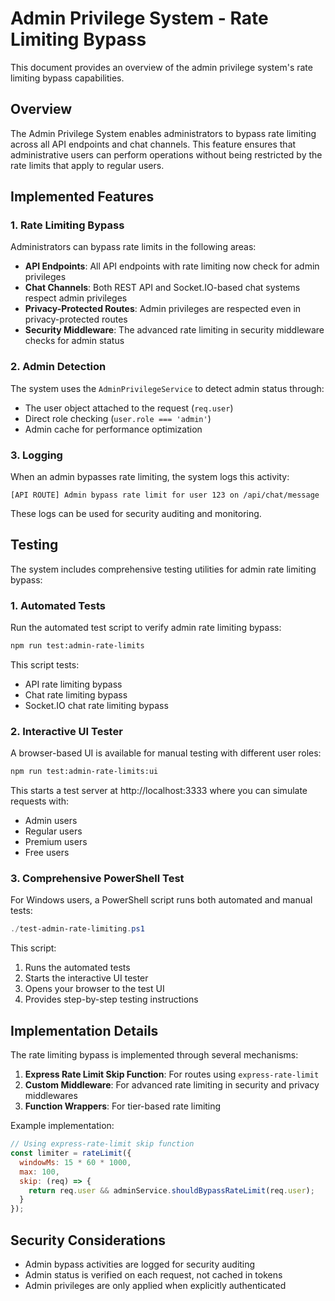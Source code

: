 # Admin Privilege System - Rate Limiting Bypass

This document provides an overview of the admin privilege system's rate limiting bypass capabilities.

## Overview

The Admin Privilege System enables administrators to bypass rate limiting across all API endpoints and chat channels. This feature ensures that administrative users can perform operations without being restricted by the rate limits that apply to regular users.

## Implemented Features

### 1. Rate Limiting Bypass

Administrators can bypass rate limits in the following areas:

- **API Endpoints**: All API endpoints with rate limiting now check for admin privileges
- **Chat Channels**: Both REST API and Socket.IO-based chat systems respect admin privileges
- **Privacy-Protected Routes**: Admin privileges are respected even in privacy-protected routes
- **Security Middleware**: The advanced rate limiting in security middleware checks for admin status

### 2. Admin Detection

The system uses the `AdminPrivilegeService` to detect admin status through:

- The user object attached to the request (`req.user`)
- Direct role checking (`user.role === 'admin'`)
- Admin cache for performance optimization

### 3. Logging

When an admin bypasses rate limiting, the system logs this activity:

```
[API ROUTE] Admin bypass rate limit for user 123 on /api/chat/message
```

These logs can be used for security auditing and monitoring.

## Testing

The system includes comprehensive testing utilities for admin rate limiting bypass:

### 1. Automated Tests

Run the automated test script to verify admin rate limiting bypass:

```bash
npm run test:admin-rate-limits
```

This script tests:
- API rate limiting bypass
- Chat rate limiting bypass
- Socket.IO chat rate limiting bypass

### 2. Interactive UI Tester

A browser-based UI is available for manual testing with different user roles:

```bash
npm run test:admin-rate-limits:ui
```

This starts a test server at http://localhost:3333 where you can simulate requests with:
- Admin users
- Regular users
- Premium users
- Free users

### 3. Comprehensive PowerShell Test

For Windows users, a PowerShell script runs both automated and manual tests:

```powershell
./test-admin-rate-limiting.ps1
```

This script:
1. Runs the automated tests
2. Starts the interactive UI tester
3. Opens your browser to the test UI
4. Provides step-by-step testing instructions

## Implementation Details

The rate limiting bypass is implemented through several mechanisms:

1. **Express Rate Limit Skip Function**: For routes using `express-rate-limit`
2. **Custom Middleware**: For advanced rate limiting in security and privacy middlewares
3. **Function Wrappers**: For tier-based rate limiting

Example implementation:

```javascript
// Using express-rate-limit skip function
const limiter = rateLimit({
  windowMs: 15 * 60 * 1000,
  max: 100,
  skip: (req) => {
    return req.user && adminService.shouldBypassRateLimit(req.user);
  }
});
```

## Security Considerations

- Admin bypass activities are logged for security auditing
- Admin status is verified on each request, not cached in tokens
- Admin privileges are only applied when explicitly authenticated
